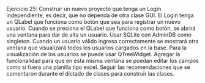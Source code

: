 Ejercicio 25:
Construir un nuevo proyecto que tenga un Login independiente, es decir, que no dependa de otra clase GUI.
El Login tenga un QLabel que funciona como botón que sea para registrar un nuevo usuario.
Cuando se presiona el QLabel que funciona como botón, se abrirá una ventana para dar de alta un usuario.
Usar SQLite con AdminDB como singleton.
Cuando un usuario válido ingresa correctamente se mostrará otra ventana que visualizará todos los usuarios cargados en la base.
Para la visualización de los usuarios se puede usar QTreeWidget. Agregar la funcionalidad para que en esta misma ventana se puedan editar los campos como si fuera una planilla tipo excel.
Seguir las recomendaciones que se comentaron durante el dictado de clases para construir las clases.